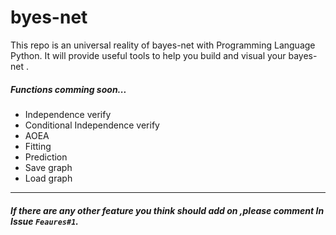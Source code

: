 # byes-net

This  repo  is an universal  reality of bayes-net with Programming Language Python. It will  provide useful tools  to help you build and  visual your bayes-net .

##### Functions comming soon... 

* Independence verify 
* Conditional Independence verify 
* AOEA 
* Fitting
* Prediction 
* Save graph
* Load graph

---

##### If there are any other feature you think should add on ,please comment In Issue `Feaures#1`.

##### 

  